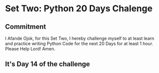 # Set Two: Python 20 Days Chalenge

## Commitment

I Afande Ojok, for this Set Two, I hereby challenge myself to at least learn and practice writing Python Code for the next 20 Days for at least 1 hour. Please Help Lord! Amen.

## It's Day 14 of the challenge
